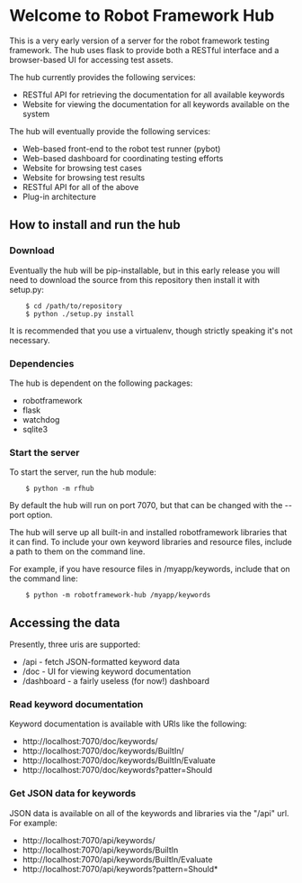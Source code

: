 # Welcome to Robot Framework Hub

This is a very early version of a server for the robot framework
testing framework. The hub uses flask to provide both a RESTful
interface and a browser-based UI for accessing test assets. 

The hub currently provides the following services: 

* RESTful API for retrieving the documentation for all available
  keywords
* Website for viewing the documentation for all keywords
  available on the system

The hub will eventually provide the following services:

* Web-based front-end to the robot test runner (pybot)
* Web-based dashboard for coordinating testing efforts
* Website for browsing test cases
* Website for browsing test results
* RESTful API for all of the above
* Plug-in architecture

## How to install and run the hub

### Download

Eventually the hub will be pip-installable, but in this early release
you will need to download the source from this repository then install
it with setup.py:

```
    $ cd /path/to/repository
    $ python ./setup.py install 
```

It is recommended that you use a virtualenv, though strictly speaking
it's not necessary.

### Dependencies

The hub is dependent on the following packages:

  - robotframework
  - flask
  - watchdog
  - sqlite3

### Start the server

To start the server, run the hub module:

```
    $ python -m rfhub 
```

By default the hub will run on port 7070, but that can be changed with
the --port option. 

The hub will serve up all built-in and installed robotframework
libraries that it can find. To include your own keyword libraries and
resource files, include a path to them on the command line. 

For example, if you have resource files in /myapp/keywords, include
that on the command line:

```
    $ python -m robotframework-hub /myapp/keywords
```

## Accessing the data

Presently, three uris are supported: 

- /api       - fetch JSON-formatted keyword data
- /doc       - UI for viewing keyword documentation
- /dashboard - a fairly useless (for now!) dashboard

### Read keyword documentation

Keyword documentation is available with URls like the following:

- http://localhost:7070/doc/keywords/
- http://localhost:7070/doc/keywords/BuiltIn/
- http://localhost:7070/doc/keywords/BuiltIn/Evaluate
- http://localhost:7070/doc/keywords?patter=Should

### Get JSON data for keywords

JSON data is available on all of the keywords and libraries via
the "/api" url. For example:

- http://localhost:7070/api/keywords/
- http://localhost:7070/api/keywords/BuiltIn
- http://localhost:7070/api/keywords/BuiltIn/Evaluate
- http://localhost:7070/api/keywords?pattern=Should*
                     

    

